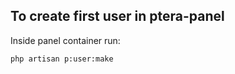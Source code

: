 ## To create first user in ptera-panel

Inside panel container run:

```bash
php artisan p:user:make
```
